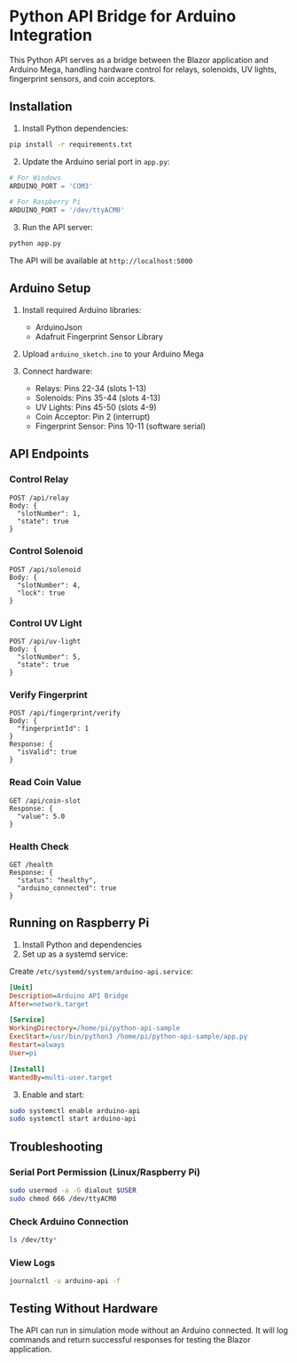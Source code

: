 # Python API Bridge for Arduino Integration

This Python API serves as a bridge between the Blazor application and Arduino Mega, handling hardware control for relays, solenoids, UV lights, fingerprint sensors, and coin acceptors.

## Installation

1. Install Python dependencies:
```bash
pip install -r requirements.txt
```

2. Update the Arduino serial port in `app.py`:
```python
# For Windows
ARDUINO_PORT = 'COM3'

# For Raspberry Pi
ARDUINO_PORT = '/dev/ttyACM0'
```

3. Run the API server:
```bash
python app.py
```

The API will be available at `http://localhost:5000`

## Arduino Setup

1. Install required Arduino libraries:
   - ArduinoJson
   - Adafruit Fingerprint Sensor Library

2. Upload `arduino_sketch.ino` to your Arduino Mega

3. Connect hardware:
   - Relays: Pins 22-34 (slots 1-13)
   - Solenoids: Pins 35-44 (slots 4-13)
   - UV Lights: Pins 45-50 (slots 4-9)
   - Coin Acceptor: Pin 2 (interrupt)
   - Fingerprint Sensor: Pins 10-11 (software serial)

## API Endpoints

### Control Relay
```
POST /api/relay
Body: {
  "slotNumber": 1,
  "state": true
}
```

### Control Solenoid
```
POST /api/solenoid
Body: {
  "slotNumber": 4,
  "lock": true
}
```

### Control UV Light
```
POST /api/uv-light
Body: {
  "slotNumber": 5,
  "state": true
}
```

### Verify Fingerprint
```
POST /api/fingerprint/verify
Body: {
  "fingerprintId": 1
}
Response: {
  "isValid": true
}
```

### Read Coin Value
```
GET /api/coin-slot
Response: {
  "value": 5.0
}
```

### Health Check
```
GET /health
Response: {
  "status": "healthy",
  "arduino_connected": true
}
```

## Running on Raspberry Pi

1. Install Python and dependencies
2. Set up as a systemd service:

Create `/etc/systemd/system/arduino-api.service`:
```ini
[Unit]
Description=Arduino API Bridge
After=network.target

[Service]
WorkingDirectory=/home/pi/python-api-sample
ExecStart=/usr/bin/python3 /home/pi/python-api-sample/app.py
Restart=always
User=pi

[Install]
WantedBy=multi-user.target
```

3. Enable and start:
```bash
sudo systemctl enable arduino-api
sudo systemctl start arduino-api
```

## Troubleshooting

### Serial Port Permission (Linux/Raspberry Pi)
```bash
sudo usermod -a -G dialout $USER
sudo chmod 666 /dev/ttyACM0
```

### Check Arduino Connection
```bash
ls /dev/tty*
```

### View Logs
```bash
journalctl -u arduino-api -f
```

## Testing Without Hardware

The API can run in simulation mode without an Arduino connected. It will log commands and return successful responses for testing the Blazor application.

